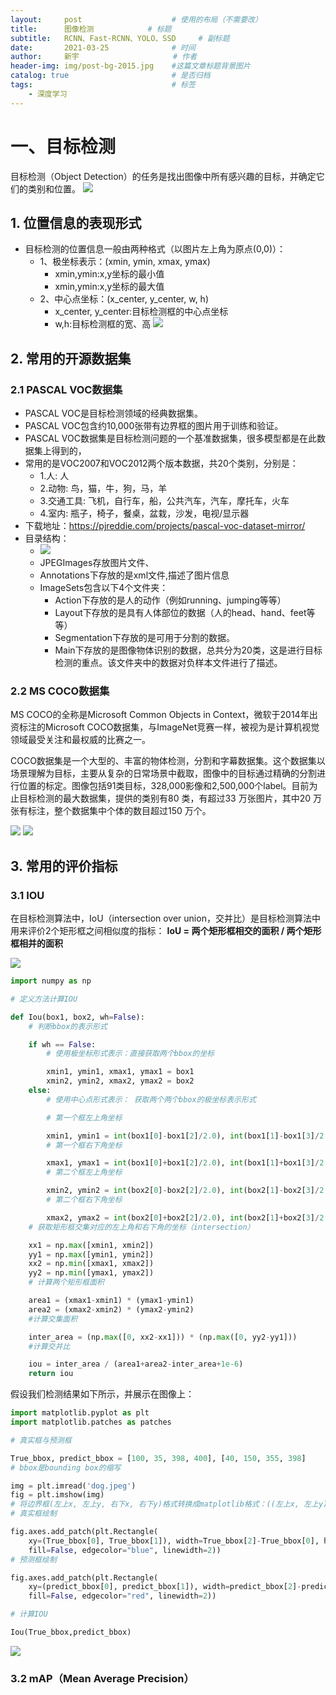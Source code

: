 ```yaml
---
layout:     post                    # 使用的布局（不需要改）
title:      图像检测		    # 标题 
subtitle:   RCNN、Fast-RCNN、YOLO、SSD   	# 副标题
date:       2021-03-25              # 时间
author:     新宇                     # 作者
header-img: img/post-bg-2015.jpg    #这篇文章标题背景图片
catalog: true                       # 是否归档
tags:                               # 标签
    - 深度学习
---
```

# 一、目标检测
目标检测（Object Detection）的任务是找出图像中所有感兴趣的目标，并确定它们的类别和位置。
![](https://tva1.sinaimg.cn/large/008eGmZEly1gowa0vxnkcj30la08ttg5.jpg)
## 1. 位置信息的表现形式
- 目标检测的位置信息一般由两种格式（以图片左上角为原点(0,0)）：
	- 1、极坐标表示：(xmin, ymin, xmax, ymax)
		- xmin,ymin:x,y坐标的最小值
		- xmin,ymin:x,y坐标的最大值
	- 2、中心点坐标：(x_center, y_center, w, h)
		- x_center, y_center:目标检测框的中心点坐标
		- w,h:目标检测框的宽、高
![](https://tva1.sinaimg.cn/large/008eGmZEly1gowa25v6qlj30lj0n8k9w.jpg)

## 2. 常用的开源数据集
### 2.1 PASCAL VOC数据集
- PASCAL VOC是目标检测领域的经典数据集。
- PASCAL VOC包含约10,000张带有边界框的图片用于训练和验证。
- PASCAL VOC数据集是目标检测问题的一个基准数据集，很多模型都是在此数据集上得到的，
- 常用的是VOC2007和VOC2012两个版本数据，共20个类别，分别是：
	- 1.人: 人
	- 2.动物: 鸟，猫，牛，狗，马，羊
	- 3.交通工具: 飞机，自行车，船，公共汽车，汽车，摩托车，火车
	- 4.室内: 瓶子，椅子，餐桌，盆栽，沙发，电视/显示器
- 下载地址：https://pjreddie.com/projects/pascal-voc-dataset-mirror/
- 目录结构：
	- ![](https://tva1.sinaimg.cn/large/008eGmZEly1gowa5uc9n3j30fk053gmb.jpg)
	- JPEGImages存放图片文件、
	- Annotations下存放的是xml文件,描述了图片信息
	- ImageSets包含以下4个文件夹：
		- Action下存放的是人的动作（例如running、jumping等等）
		- Layout下存放的是具有人体部位的数据（人的head、hand、feet等等）
		- Segmentation下存放的是可用于分割的数据。
		- Main下存放的是图像物体识别的数据，总共分为20类，这是进行目标检测的重点。该文件夹中的数据对负样本文件进行了描述。


### 2.2 MS COCO数据集
MS COCO的全称是Microsoft Common Objects in Context，微软于2014年出资标注的Microsoft COCO数据集，与ImageNet竞赛一样，被视为是计算机视觉领域最受关注和最权威的比赛之一。

COCO数据集是一个大型的、丰富的物体检测，分割和字幕数据集。这个数据集以场景理解为目标，主要从复杂的日常场景中截取，图像中的目标通过精确的分割进行位置的标定。图像包括91类目标，328,000影像和2,500,000个label。目前为止目标检测的最大数据集，提供的类别有80 类，有超过33 万张图片，其中20 万张有标注，整个数据集中个体的数目超过150 万个。

![](https://tva1.sinaimg.cn/large/008eGmZEly1gowa7t7598j30lz0blnbi.jpg)
![](https://tva1.sinaimg.cn/large/008eGmZEly1gowa8hkcthj30lt069q4e.jpg)

## 3. 常用的评价指标



### 3.1 IOU
在目标检测算法中，IoU（intersection over union，交并比）是目标检测算法中用来评价2个矩形框之间相似度的指标：
**IoU = 两个矩形框相交的面积 / 两个矩形框相并的面积**

![](https://tva1.sinaimg.cn/large/008eGmZEly1gowa9myjt2j30ld086q38.jpg)

```python
import numpy as np

# 定义方法计算IOU

def Iou(box1, box2, wh=False):
    # 判断bbox的表示形式

    if wh == False:
        # 使用极坐标形式表示：直接获取两个bbox的坐标

        xmin1, ymin1, xmax1, ymax1 = box1
        xmin2, ymin2, xmax2, ymax2 = box2
    else:
        # 使用中心点形式表示： 获取两个两个bbox的极坐标表示形式

        # 第一个框左上角坐标

        xmin1, ymin1 = int(box1[0]-box1[2]/2.0), int(box1[1]-box1[3]/2.0)
        # 第一个框右下角坐标

        xmax1, ymax1 = int(box1[0]+box1[2]/2.0), int(box1[1]+box1[3]/2.0)
        # 第二个框左上角坐标

        xmin2, ymin2 = int(box2[0]-box2[2]/2.0), int(box2[1]-box2[3]/2.0)
        # 第二个框右下角坐标

        xmax2, ymax2 = int(box2[0]+box2[2]/2.0), int(box2[1]+box2[3]/2.0)
    # 获取矩形框交集对应的左上角和右下角的坐标（intersection）

    xx1 = np.max([xmin1, xmin2])
    yy1 = np.max([ymin1, ymin2])
    xx2 = np.min([xmax1, xmax2])
    yy2 = np.min([ymax1, ymax2])
    # 计算两个矩形框面积

    area1 = (xmax1-xmin1) * (ymax1-ymin1) 
    area2 = (xmax2-xmin2) * (ymax2-ymin2)
    #计算交集面积

    inter_area = (np.max([0, xx2-xx1])) * (np.max([0, yy2-yy1]))
    #计算交并比

    iou = inter_area / (area1+area2-inter_area+1e-6)
    return iou
```

假设我们检测结果如下所示，并展示在图像上：

```python
import matplotlib.pyplot as plt
import matplotlib.patches as patches

# 真实框与预测框

True_bbox, predict_bbox = [100, 35, 398, 400], [40, 150, 355, 398]
# bbox是bounding box的缩写

img = plt.imread('dog.jpeg')
fig = plt.imshow(img)
# 将边界框(左上x, 左上y, 右下x, 右下y)格式转换成matplotlib格式：((左上x, 左上y), 宽, 高)
# 真实框绘制

fig.axes.add_patch(plt.Rectangle(
    xy=(True_bbox[0], True_bbox[1]), width=True_bbox[2]-True_bbox[0], height=True_bbox[3]-True_bbox[1],
    fill=False, edgecolor="blue", linewidth=2))
# 预测框绘制

fig.axes.add_patch(plt.Rectangle(
    xy=(predict_bbox[0], predict_bbox[1]), width=predict_bbox[2]-predict_bbox[0], height=predict_bbox[3]-predict_bbox[1],
    fill=False, edgecolor="red", linewidth=2))

# 计算IOU

Iou(True_bbox,predict_bbox)
```

![](https://tva1.sinaimg.cn/large/008eGmZEly1gowabt8psyj30ip0dqalo.jpg)

### 3.2 mAP（Mean Average Precision）
